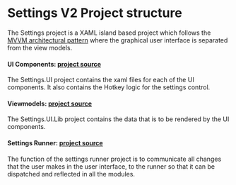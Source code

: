 # Settings V2 Project structure

The Settings project is a XAML island based project which
follows the [MVVM architectural pattern][MVVM] where the graphical user interface is separated from the view models.

#### UI Components: [project source](/src/core/Microsoft.PowerToys.Settings.UI)
The Settings.UI project contains the xaml files for each of the UI components. It also contains the Hotkey logic for the settings control.

#### Viewmodels: [project source](/src/core/Microsoft.PowerToys.Settings.UI.Lib)
The Settings.UI.Lib project contains the data that is to be rendered by the UI components.

#### Settings Runner: [project source](/src/core/Microsoft.PowerToys.Settings.UI.Runner)
The function of the settings runner project is to communicate all changes that the user makes in the user interface, to the runner so that it can be dispatched and reflected in all the modules.

[MVVM]: https://docs.microsoft.com/en-us/windows/uwp/data-binding/data-binding-and-mvvm